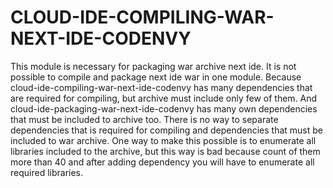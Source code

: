 # CLOUD-IDE-COMPILING-WAR-NEXT-IDE-CODENVY

This module is necessary for packaging war archive next ide. It is not possible to compile and package next ide war in one module.
Because cloud-ide-compiling-war-next-ide-codenvy has many dependencies that are required for compiling, but archive must include only few of them.
And cloud-ide-packaging-war-next-ide-codenvy has many own dependencies that must be included to archive too. 
There is no way to separate dependencies that is required for compiling and dependencies that must be included to war archive. 
One way to make this possible is to enumerate all libraries included to the archive, but this way is bad because count of them more than 40 and after adding dependency you will have to enumerate all required libraries.